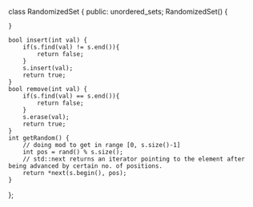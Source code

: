 class RandomizedSet {
public:
 unordered_set<int>s;
    RandomizedSet() {
        
    }
    
    bool insert(int val) {
        if(s.find(val) != s.end()){
            return false;
        }
        s.insert(val);
        return true;
    }
    bool remove(int val) {
        if(s.find(val) == s.end()){
            return false;
        }
        s.erase(val);
        return true;
    }
    int getRandom() {
        // doing mod to get in range [0, s.size()-1]
        int pos = rand() % s.size();
        // std::next returns an iterator pointing to the element after being advanced by certain no. of positions.
        return *next(s.begin(), pos);
    }
};
